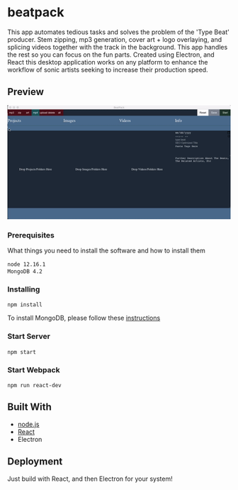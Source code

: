 # beatpack

This app automates tedious tasks and solves the problem of the 'Type Beat' producer. Stem zipping, mp3 generation, cover art + logo overlaying, and splicing videos together with the track in the background. This app handles the rest so you can focus on the fun parts.
Created using Electron, and React this desktop application works on any platform to enhance the workflow of sonic artists seeking to increase their production speed.

## Preview

![beatpack gif](https://github.com/carlitoswillis/beatpack/blob/master/public/beatpack.gif)

### Prerequisites

What things you need to install the software and how to install them

```
node 12.16.1
MongoDB 4.2
```

### Installing

```
npm install
```

To install MongoDB, please follow these [instructions](https://docs.mongodb.com/manual/tutorial/install-mongodb-on-ubuntu/)

### Start Server

```
npm start
```

### Start Webpack

```
npm run react-dev
```

## Built With

* [node.js](https://nodejs.org/en/)
* [React](https://reactjs.org/)
* Electron


## Deployment

Just build with React, and then Electron for your system!
